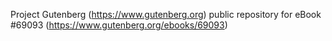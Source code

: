 Project Gutenberg (https://www.gutenberg.org) public repository for
eBook #69093 (https://www.gutenberg.org/ebooks/69093)

